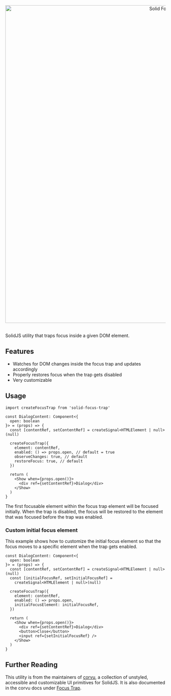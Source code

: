 <div align="center">
  <a href="https://corvu.dev/docs/utilities/focus-trap">
    <img src="https://corvu.dev/readme/solid-focus-trap.png" width=1000 alt="Solid Focus Trap" />
  </a>
</div>
<br />

SolidJS utility that traps focus inside a given DOM element.

## Features

- Watches for DOM changes inside the focus trap and updates accordingly
- Properly restores focus when the trap gets disabled
- Very customizable

## Usage

```tsx
import createFocusTrap from 'solid-focus-trap'
```

```tsx
const DialogContent: Component<{
  open: boolean
}> = (props) => {
  const [contentRef, setContentRef] = createSignal<HTMLElement | null>(null)

  createFocusTrap({
    element: contentRef,
    enabled: () => props.open, // default = true
    observeChanges: true, // default
    restoreFocus: true, // default
  })

  return (
    <Show when={props.open()}>
      <div ref={setContentRef}>Dialog</div>
    </Show>
  )
}
```

The first focusable element within the focus trap element will be focused initially. When the trap is disabled, the focus will be restored to the element that was focused before the trap was enabled.

### Custom initial focus element
This example shows how to customize the initial focus element so that the focus moves to a specific element when the trap gets enabled.

```tsx
const DialogContent: Component<{
  open: boolean
}> = (props) => {
  const [contentRef, setContentRef] = createSignal<HTMLElement | null>(null)
  const [initialFocusRef, setInitialFocusRef] =
    createSignal<HTMLElement | null>(null)

  createFocusTrap({
    element: contentRef,
    enabled: () => props.open,
    initialFocusElement: initialFocusRef,
  })

  return (
    <Show when={props.open()}>
      <div ref={setContentRef}>Dialog</div>
      <button>Close</button>
      <input ref={setInitialFocusRef} />
    </Show>
  )
}
```

## Further Reading
This utility is from the maintainers of [corvu](https://corvu.dev), a collection of unstyled, accessible and customizable UI primitives for SolidJS. It is also documented in the corvu docs under [Focus Trap](https://corvu.dev/docs/utilities/focus-trap).
